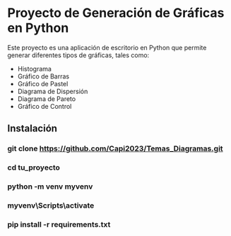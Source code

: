 # Proyecto de Generación de Gráficas en Python

Este proyecto es una aplicación de escritorio en Python que permite generar diferentes tipos de gráficas, tales como:

- Histograma
- Gráfico de Barras
- Gráfico de Pastel
- Diagrama de Dispersión
- Diagrama de Pareto
- Gráfico de Control

## Instalación
### git clone https://github.com/Capi2023/Temas_Diagramas.git
### cd tu_proyecto
### python -m venv myvenv
### myvenv\Scripts\activate
### pip install -r requirements.txt